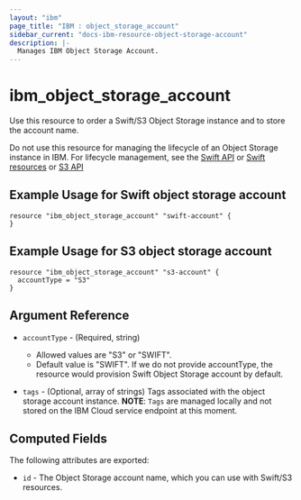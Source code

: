 ```yaml
---
layout: "ibm"
page_title: "IBM : object_storage_account"
sidebar_current: "docs-ibm-resource-object-storage-account"
description: |-
  Manages IBM Object Storage Account.
---
```


# ibm\_object_storage_account

Use this resource to order a Swift/S3 Object Storage instance and to store the account name.

Do not use this resource for managing the lifecycle of an Object Storage instance in IBM. For lifecycle management, see the [Swift API](https://developer.openstack.org/api-ref/object-store/) or [Swift resources](https://github.com/TheWeatherCompany/terraform-provider-swift) or [S3 API](https://ibm-public-cos.github.io/crs-docs/about-compatibility-api)

## Example Usage for Swift object storage account

```hcl
resource "ibm_object_storage_account" "swift-account" {
}
```
## Example Usage for S3 object storage account

```hcl
resource "ibm_object_storage_account" "s3-account" {
  accountType = "S3"
}
```
## Argument Reference

* `accountType` - (Required, string) 
   * Allowed values are "S3" or "SWIFT".
   * Default value is "SWIFT". If we do not provide accountType, the resource would provision Swift Object Storage account by default. 

* `tags` - (Optional, array of strings) Tags associated with the object storage account instance.
  **NOTE**: `Tags` are managed locally and not stored on the IBM Cloud service endpoint at this moment.

## Computed Fields

The following attributes are exported:

* `id` - The Object Storage account name, which you can use with Swift/S3 resources.
